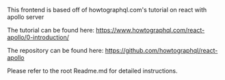 This frontend is based off of howtographql.com's tutorial on react with apollo server

The tutorial can be found here: https://www.howtographql.com/react-apollo/0-introduction/

The repository can be found here: https://github.com/howtographql/react-apollo

Please refer to the root Readme.md for detailed instructions.